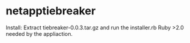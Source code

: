 # netapptiebreaker
Install:
Extract tiebreaker-0.0.3.tar.gz and run the installer.rb
Ruby >2.0 needed by the appliaction.

